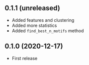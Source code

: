 ## 0.1.1 (unreleased)

- Added features and clustering
- Added more statistics
- Added `find_best_n_motifs` method

## 0.1.0 (2020-12-17)

- First release
